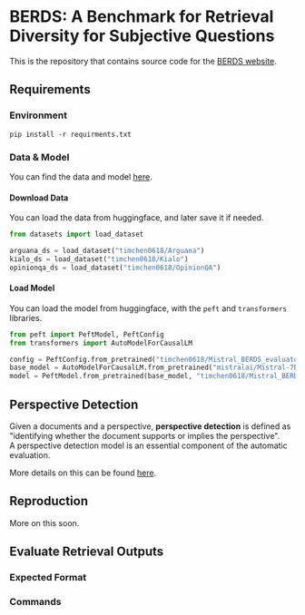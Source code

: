 # BERDS: A Benchmark for Retrieval Diversity for Subjective Questions

This is the repository that contains source code for the [BERDS website](https://timchen0618.github.io/berds/).


## Requirements 
### Environment
```
pip install -r requirments.txt
```

### Data & Model
You can find the data and model [here](https://huggingface.co/collections/timchen0618/berds-66e8a20cd683a3f4e54d0b62).  

#### Download Data
You can load the data from huggingface, and later save it if needed.  
```python
from datasets import load_dataset

arguana_ds = load_dataset("timchen0618/Arguana")
kialo_ds = load_dataset("timchen0618/Kialo")
opinionqa_ds = load_dataset("timchen0618/OpinionQA")

```

#### Load Model
You can load the model from huggingface, with the `peft` and `transformers` libraries.  
```python
from peft import PeftModel, PeftConfig
from transformers import AutoModelForCausalLM

config = PeftConfig.from_pretrained("timchen0618/Mistral_BERDS_evaluator")
base_model = AutoModelForCausalLM.from_pretrained("mistralai/Mistral-7B-Instruct-v0.2")
model = PeftModel.from_pretrained(base_model, "timchen0618/Mistral_BERDS_evaluator")
```


## Perspective Detection
Given a documents and a perspective, **perspective detection** is defined as "identifying whether the document supports or implies the perspective".  
A perspective detection model is an essential component of the automatic evaluation.  

More details on this can be found [here](perspective_detection/README.md). 


## Reproduction
More on this soon. 

## Evaluate Retrieval Outputs
### Expected Format

### Commands

